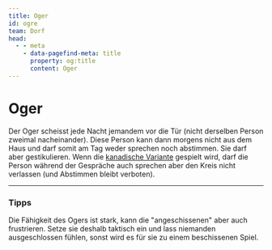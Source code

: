 ```yaml
---
title: Oger
id: ogre
team: Dorf
head:
  - - meta
    - data-pagefind-meta: title
      property: og:title
      content: Oger
---
```

# Oger <TeamBadge team="Dorf" />

Der Oger scheisst jede Nacht jemandem vor die Tür (nicht derselben Person zweimal nacheinander). Diese Person kann dann morgens nicht aus dem Haus und darf somit am Tag weder sprechen noch abstimmen. Sie darf aber gestikulieren. Wenn die [kanadische Variante](/regeln/varianten#kanadische-variante) gespielt wird, darf die Person während der Gespräche auch sprechen aber den Kreis nicht verlassen (und Abstimmen bleibt verboten).

---

### Tipps
Die Fähigkeit des Ogers ist stark, kann die "angeschissenen" aber auch frustrieren. Setze sie deshalb taktisch ein und lass niemanden ausgeschlossen fühlen, sonst wird es für sie zu einem beschissenen Spiel.